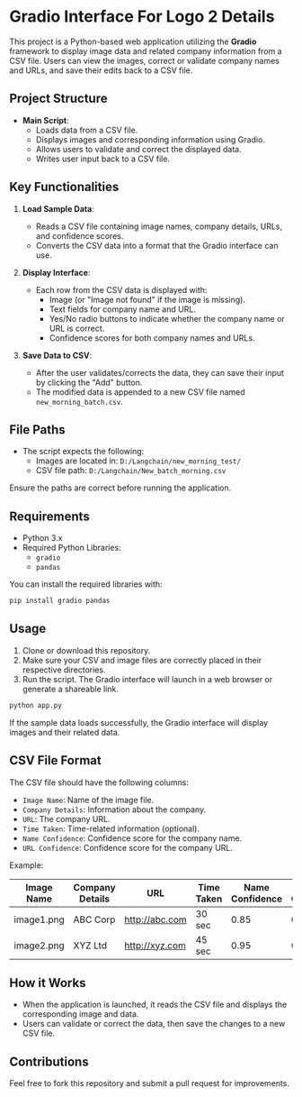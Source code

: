 
# Gradio Interface For Logo 2 Details

This project is a Python-based web application utilizing the **Gradio** framework to display image data and related company information from a CSV file. Users can view the images, correct or validate company names and URLs, and save their edits back to a CSV file.

## Project Structure

- **Main Script**: 
  - Loads data from a CSV file.
  - Displays images and corresponding information using Gradio.
  - Allows users to validate and correct the displayed data.
  - Writes user input back to a CSV file.

## Key Functionalities

1. **Load Sample Data**:
   - Reads a CSV file containing image names, company details, URLs, and confidence scores.
   - Converts the CSV data into a format that the Gradio interface can use.
   
2. **Display Interface**:
   - Each row from the CSV data is displayed with:
     - Image (or "Image not found" if the image is missing).
     - Text fields for company name and URL.
     - Yes/No radio buttons to indicate whether the company name or URL is correct.
     - Confidence scores for both company names and URLs.
     
3. **Save Data to CSV**:
   - After the user validates/corrects the data, they can save their input by clicking the "Add" button.
   - The modified data is appended to a new CSV file named `new_morning_batch.csv`.

## File Paths

- The script expects the following:
  - Images are located in: `D:/Langchain/new_morning_test/`
  - CSV file path: `D:/Langchain/New_batch_morning.csv`

Ensure the paths are correct before running the application.

## Requirements

- Python 3.x
- Required Python Libraries:
  - `gradio`
  - `pandas`

You can install the required libraries with:

```bash
pip install gradio pandas
```

## Usage

1. Clone or download this repository.
2. Make sure your CSV and image files are correctly placed in their respective directories.
3. Run the script. The Gradio interface will launch in a web browser or generate a shareable link.

```bash
python app.py
```

If the sample data loads successfully, the Gradio interface will display images and their related data.

## CSV File Format

The CSV file should have the following columns:
- `Image Name`: Name of the image file.
- `Company Details`: Information about the company.
- `URL`: The company URL.
- `Time Taken`: Time-related information (optional).
- `Name Confidence`: Confidence score for the company name.
- `URL Confidence`: Confidence score for the company URL.

Example:

| Image Name   | Company Details | URL               | Time Taken | Name Confidence | URL Confidence |
|--------------|-----------------|-------------------|------------|-----------------|----------------|
| image1.png   | ABC Corp         | http://abc.com    | 30 sec     | 0.85            | 0.90           |
| image2.png   | XYZ Ltd          | http://xyz.com    | 45 sec     | 0.95            | 0.88           |

## How it Works

- When the application is launched, it reads the CSV file and displays the corresponding image and data.
- Users can validate or correct the data, then save the changes to a new CSV file.
  
## Contributions

Feel free to fork this repository and submit a pull request for improvements.
